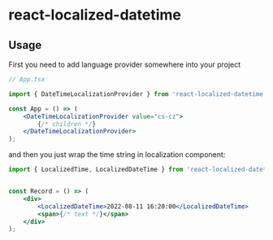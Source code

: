 
# react-localized-datetime

## Usage

First you need to add language provider somewhere into your project

```jsx typescript
// App.tsx

import { DateTimeLocalizationProvider } from 'react-localized-datetime';

const App = () => (
    <DateTimeLocalizationProvider value="cs-cz">
        {/* children */}
    </DateTimeLocalizationProvider>
);

```


and then you just wrap the time string in localization component: 

```jsx typescript
import { LocalizedTime, LocalizedDateTime } from 'react-localized-datetime';


const Record = () => (
    <div>
        <LocalizedDateTime>2022-08-11 16:20:00</LocalizedDateTime>
        <span>{/* text */}</span>
    </div>
);

```
